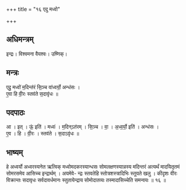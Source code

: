 +++
title = "१६ एदु मध्वो"

+++
## अधिमन्त्रम्
इन्द्रः। विश्वमना वैयश्वः। उष्णिक्।

## मन्त्रः
एदु॒ मध्वो॑ म॒दिन्त॑रं सि॒ञ्च वा॑ध्वर्यो॒ अन्ध॑सः ।  
ए॒वा हि वी॒रः स्तव॑ते स॒दावृ॑धः ॥

## पदपाठः
आ । इत् । ऊं॒ इति॑ । मध्वः॑ । म॒दिन्ऽत॑रम् । सि॒ञ्च । वा॒ । अ॒ध्व॒र्यो॒ इति॑ । अन्ध॑सः ।  
ए॒व । हि । वी॒रः । स्तव॑ते । स॒दाऽवृ॑धः ॥

## भाष्यम्
हे अध्वर्यो अध्वरस्यनेत ऋत्विक् मध्वोमदकरस्यान्धसः सोमलक्षणस्यान्नस्य मदिन्तरं अत्यर्थं मादयितृतमं सोमरसमेव आसिच्च इन्द्रार्थम् । अयमेवे- न्द्रः स्तवतेहि स्तोत्रशस्त्रादिभिः स्तूयते खलु । कीदृशः वीरः विक्रान्तः सदावृधः सर्वदावर्धमानः स्तुतायेन्द्राय सोमोदातव्यः तस्मादासिच्चेति समन्वयः ॥ १६ ॥